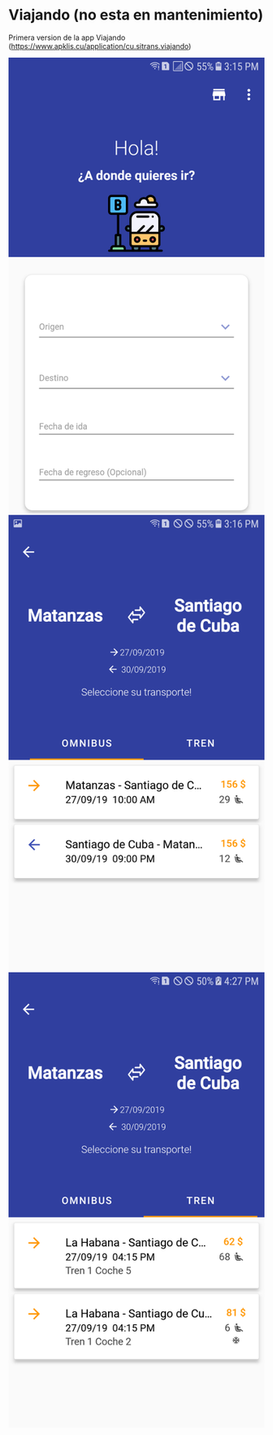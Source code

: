 # Viajando (no esta en mantenimiento)
Primera version de la app Viajando (https://www.apklis.cu/application/cu.sitrans.viajando)

![](Screenshot_20190826-151549_BwnJFMi.png?raw=true "Title")
![](Screenshot_20190826-151700_m3bg0in.png?raw=true "Title")
![](Screenshot_20190826-162701_eJu80oa.png?raw=true "Title")
